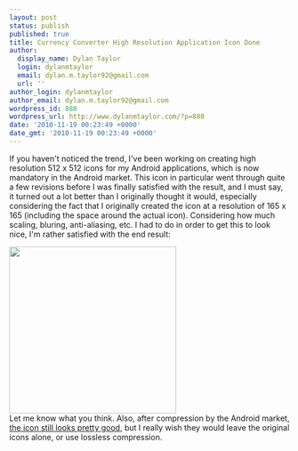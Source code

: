 ```yaml
---
layout: post
status: publish
published: true
title: Currency Converter High Resolution Application Icon Done
author:
  display_name: Dylan Taylor
  login: dylanmtaylor
  email: dylan.m.taylor92@gmail.com
  url: ''
author_login: dylanmtaylor
author_email: dylan.m.taylor92@gmail.com
wordpress_id: 888
wordpress_url: http://www.dylanmtaylor.com/?p=888
date: '2010-11-19 00:23:49 +0000'
date_gmt: '2010-11-19 00:23:49 +0000'
---
```

<p>If you haven't noticed the trend, I've been working on creating high resolution 512 x 512 icons for my Android applications, which is now mandatory in the Android market. This icon in particular went through quite a few revisions before I was finally satisfied with the result, and I must say, it turned out a lot better than I originally thought it would, especially considering the fact that I originally created the icon at a resolution of 165 x 165 (including the space around the actual icon). Considering how much scaling, bluring, anti-aliasing, etc. I had to do in order to get this to look nice, I'm rather satisfied with the end result:</p>
<p><a rel="attachment wp-att-887" href=/pages/blog/2010/11/19/currency-converter-high-resolution-application-icon-done/hq-icon-plain-4/"><img class="alignnone size-medium wp-image-887" title="Currency Converter High Resolution Application Icon" src="/images/blog/2010/11/hq-icon-plain-4-300x300.png" alt="" width="300" height="300" /></a><br />
Let me know what you think. Also, after compression by the Android market, <a href="/?attachment_id=887">the icon still looks pretty good</a>, but I really wish they would leave the original icons alone, or use lossless compression.</p>
